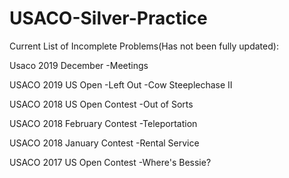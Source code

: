# USACO-Silver-Practice

Current List of Incomplete Problems(Has not been fully updated):

Usaco 2019 December
-Meetings

USACO 2019 US Open
-Left Out
-Cow Steeplechase II

USACO 2018 US Open Contest
-Out of Sorts

USACO 2018 February Contest
-Teleportation

USACO 2018 January Contest
-Rental Service

USACO 2017 US Open Contest
-Where's Bessie?


